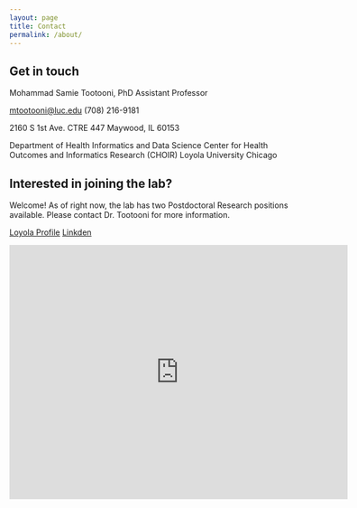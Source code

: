 ```yaml
---
layout: page
title: Contact
permalink: /about/
---
```



## Get in touch
Mohammad Samie Tootooni, PhD
Assistant Professor

​mtootooni@luc.edu
(708) 216-9181

2160 S 1st Ave.
CTRE 447
Maywood, IL 60153​

​Department of Health Informatics and Data Science
Center for Health Outcomes and Informatics Research (CHOIR)
Loyola University Chicago

## Interested in joining the lab?
Welcome! As of right now, the lab has two Postdoctoral Research positions available. 
Please contact Dr. Tootooni for more information.

[Loyola Profile](https://www.luc.edu/parkinson/ourpeople/facultystaffprofiles/mohammadsamietootoonifaculty.shtml)
[Linkden]([url](https://www.linkedin.com/in/tootooni/))

<iframe src="https://www.google.com/maps/embed?pb=!1m18!1m12!1m3!1d15415.114286903841!2d-87.84572733679336!3d41.85693970680026!2m3!1f0!2f0!3f0!3m2!1i1024!2i768!4f13.1!3m3!1m2!1s0x880e357500ec1489%3A0x1d4ca8c51f529d81!2sCenter%20for%20Translational%20Research%20%26%20Education!5e0!3m2!1sen!2sus!4v1687365644315!5m2!1sen!2sus" width="600" height="450" style="border:0;" allowfullscreen="" loading="lazy" referrerpolicy="no-referrer-when-downgrade"></iframe>
